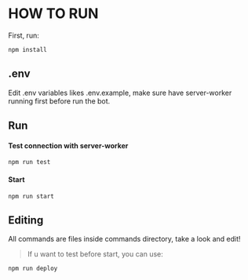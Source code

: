 # HOW TO RUN
First, run: 
```
npm install
```

## .env
Edit .env variables likes .env.example, make sure have server-worker running first before run the bot.

## Run
#### Test connection with server-worker
```
npm run test
```

#### Start
```
npm run start
```

## Editing
All commands are files inside commands directory, take a look and edit!

> If u want to test before start, you can use:
```
npm run deploy
```